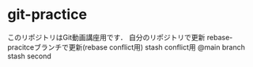 # git-practice
このリポジトリはGit動画講座用です．
自分のリポジトリで更新
rebase-pracitceブランチで更新(rebase conflict用)
stash conflict用 @main branch
stash second